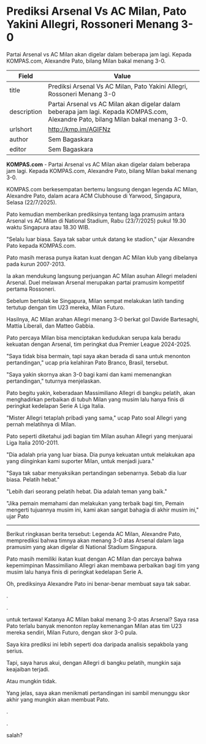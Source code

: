 # Prediksi Arsenal Vs AC Milan, Pato Yakini Allegri, Rossoneri Menang 3-0

Partai Arsenal vs AC Milan akan digelar dalam beberapa jam lagi. Kepada KOMPAS.com, Alexandre Pato, bilang Milan bakal menang 3-0.

| Field       | Value                                                       |
|-------------|-------------------------------------------------------------|
| title       | Prediksi Arsenal Vs AC Milan, Pato Yakini Allegri, Rossoneri Menang 3-0 |
| description | Partai Arsenal vs AC Milan akan digelar dalam beberapa jam lagi. Kepada KOMPAS.com, Alexandre Pato, bilang Milan bakal menang 3-0. |
| urlshort    | http://kmp.im/AGIFNz |
| author      | Sem Bagaskara |
| editor      | Sem Bagaskara |

**KOMPAS.com** - Partai Arsenal vs AC Milan akan digelar dalam beberapa jam lagi. Kepada KOMPAS.com, Alexandre Pato, bilang Milan bakal menang 3-0.

KOMPAS.com berkesempatan bertemu langsung dengan legenda AC Milan, Alexandre Pato, dalam acara ACM Clubhouse di Yarwood, Singapura, Selasa (22/7/2025).

Pato kemudian memberikan prediksinya tentang laga pramusim antara Arsenal vs AC Milan di National Stadium, Rabu (23/7/2025) pukul 19.30 waktu Singapura atau 18.30 WIB.

"Selalu luar biasa. Saya tak sabar untuk datang ke stadion," ujar Alexandre Pato kepada KOMPAS.com.

Pato masih merasa punya ikatan kuat dengan AC Milan klub yang dibelanya pada kurun 2007-2013.

Ia akan mendukung langsung perjuangan AC Milan asuhan Allegri meladeni Arsenal. Duel melawan Arsenal merupakan partai pramusim kompetitif pertama Rossoneri.

Sebelum bertolak ke Singapura, Milan sempat melakukan latih tanding tertutup dengan tim U23 mereka, Milan Futuro.

Hasilnya, AC Milan arahan Allegri menang 3-0 berkat gol Davide Bartesaghi, Mattia Liberali, dan Matteo Gabbia.

Pato percaya Milan bisa menciptakan kedudukan serupa kala beradu kekuatan dengan Arsenal, tim peringkat dua Premier League 2024-2025.

"Saya tidak bisa bermain, tapi saya akan berada di sana untuk menonton pertandingan," ucap pria kelahiran Pato Branco, Brasil, tersebut.

"Saya yakin skornya akan 3-0 bagi kami dan kami memenangkan pertandingan," tuturnya menjelaskan.

Pato begitu yakin, keberadaan Massimiliano Allegri di bangku pelatih, akan menghadirkan perbaikan di tubuh Milan yang musim lalu hanya finis di peringkat kedelapan Serie A Liga Italia.

"Mister Allegri tetaplah pribadi yang sama,\" ucap Pato soal Allegri yang pernah melatihnya di Milan.

Pato seperti diketahui jadi bagian tim Milan asuhan Allegri yang menjuarai Liga Italia 2010-2011.

\"Dia adalah pria yang luar biasa. Dia punya kekuatan untuk melakukan apa yang diinginkan kami suporter Milan, untuk menjadi juara."

"Saya tak sabar menyaksikan pertandingan sebenarnya. Sebab dia luar biasa. Pelatih hebat."

"Lebih dari seorang pelatih hebat. Dia adalah teman yang baik." 

"Jika pemain memahami dan melakukan yang terbaik bagi tim, Pemain mengerti tujuannya musim ini, kami akan sangat bahagia di akhir musim ini," ujar Pato

---
Berikut ringkasan berita tersebut: Legenda AC Milan, Alexandre Pato, memprediksi bahwa timnya akan menang 3-0 atas Arsenal dalam laga pramusim yang akan digelar di National Stadium Singapura.

 Pato masih memiliki ikatan kuat dengan AC Milan dan percaya bahwa kepemimpinan Massimiliano Allegri akan membawa perbaikan bagi tim yang musim lalu hanya finis di peringkat kedelapan Serie A.



Oh, prediksinya Alexandre Pato ini benar-benar membuat saya tak sabar.

.

.

 untuk tertawa! Katanya AC Milan bakal menang 3-0 atas Arsenal? Saya rasa Pato terlalu banyak menonton replay kemenangan Milan atas tim U23 mereka sendiri, Milan Futuro, dengan skor 3-0 pula.

 Saya kira prediksi ini lebih seperti doa daripada analisis sepakbola yang serius.

 Tapi, saya harus akui, dengan Allegri di bangku pelatih, mungkin saja keajaiban terjadi.

 Atau mungkin tidak.

 Yang jelas, saya akan menikmati pertandingan ini sambil menunggu skor akhir yang mungkin akan membuat Pato.

.

.

 salah?
